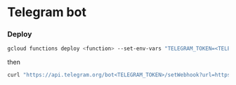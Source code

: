 
# Telegram bot

### Deploy

```sh
gcloud functions deploy <function> --set-env-vars "TELEGRAM_TOKEN=<TELEGRAM_TOKEN>" --runtime python38 --trigger-http --project=<project_name>
```


then

```sh
curl "https://api.telegram.org/bot<TELEGRAM_TOKEN>/setWebhook?url=https://europe-west1-<PROJECT-NAME>.cloudfunctions.net/webhook"
```
